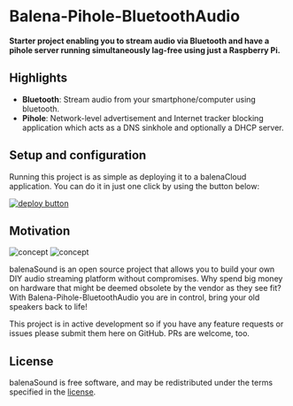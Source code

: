 # Balena-Pihole-BluetoothAudio

**Starter project enabling you to stream audio via Bluetooth and have a pihole server running simultaneously lag-free using just a Raspberry Pi.**

## Highlights

- **Bluetooth**: Stream audio from your smartphone/computer using bluetooth.
- **Pihole**: Network-level advertisement and Internet tracker blocking application which acts as a DNS sinkhole and optionally a DHCP server.

## Setup and configuration

Running this project is as simple as deploying it to a balenaCloud application. You can do it in just one click by using the button below:

[![deploy button](https://balena.io/deploy.png)](https://dashboard.balena-cloud.com/deploy?repoUrl=https://github.com/nfl0/Balena-Pihole-BluetoothAudio&defaultDeviceType=raspberry-pi)

## Motivation

![concept](https://raw.githubusercontent.com/nfl0/Balena-Pihole-BluetoothAudio/master/docs/sound.png)
![concept](https://raw.githubusercontent.com/nfl0/Balena-Pihole-BluetoothAudio/master/docs/pihole.png)


balenaSound is an open source project that allows you to build your own DIY audio streaming platform without compromises. Why spend big money on hardware that might be deemed obsolete by the vendor as they see fit? With Balena-Pihole-BluetoothAudio you are in control, bring your old speakers back to life!

This project is in active development so if you have any feature requests or issues please submit them here on GitHub. PRs are welcome, too.

## License

balenaSound is free software, and may be redistributed under the terms specified in the [license](https://github.com/nfl0/Balena-Pihole-BluetoothAudio/blob/master/LICENSE).
